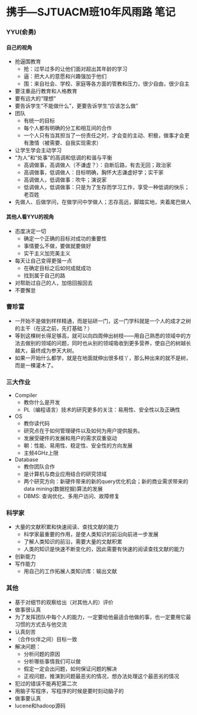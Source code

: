 # 携手—SJTUACM班10年风雨路 笔记

### YYU(俞勇)

#### 自己的视角

- 抢逼围教育
  - 抢：过早过多的让他们面对超出其年龄的学习
  - 逼：把大人的意愿和兴趣强加于他们
  - 围：来自社会、学校、家庭等各方面的管教和压力，很少自由，很少自主
- 要注重品行教育和人格教育
- 要有远大的“理想”
- 要告诉学生“不能做什么”，更要告诉学生“应该怎么做”
- 团队
  - 有统一的目标
  - 每个人都有明确的分工和相互间的合作
  - 一个人只有当其担当了一份责任之时，才会变的主动、积极，做事才会更有激情（被需要、自我实现需求）
- 让学生学会主动学习
- “为人”和“处事”的高调和低调的和谐与平衡
  - 高调做事，高调做人（不谦虚？）：自断后路，有去无回；政治家
  - 高调做事，低调做人：目标明确，胸怀大志谦虚好学；实干家
  - 高调做人，低调做事：吹牛；演说家
  - 低调做人，低调做事：只是为了生存而学习工作，享受一种低调的快乐；老百姓
- 先做人、后做学问，在做学问中学做人；志存高远，脚踏实地，夹着尾巴做人

#### 其他人看YYU的视角

- 态度决定一切
  - 确定一个正确的目标对成功的重要性
  - 事情要么不做，要做就要做好
  - 实干主义加完美主义
- 每天让自己变得更强一点
  - 在确定目标之后如何成就成功
  - 找到属于自己的路
- 对帮助过自己的人，加倍回报回去
- 不要懈怠

### 曹珍富

- 一开始不是做到样样精通，而是钻研一门，这一门学科就是一个人的成才之树的主干（在这之前，先打基础？）
- 等到这棵树长得足够高，就可以向四周伸出树枝——用自己熟悉的领域中的方法去做别的领域的问题，同时也从别的领域吸收到更多营养，使自己的树越长越大，最终成为参天大树。
- 如果一开始什么都学，就是在地面就伸出很多枝丫，那么种出来的就不是树，而是一棵灌木了。

### 三大作业

- Compiler
  - 教你什么是开发
  - PL（编程语言）技术的研究更多的关注：易用性、安全性以及正确性
- OS
  - 教你读代码
  - 研究点在于如何管理硬件以及如何为用户提供服务。
  - 发展受硬件的发展和用户的需求双重驱动
  - 朝：性能、易用性、稳定性、安全性的方向发展
  - 主频4GHz上限
- Database
  - 教你团队合作
  - 是计算机与商业应用结合的研究领域
  - 两个研究方向：新硬件带来的新的query优化机会；新的商业需求带来的data mining(数据挖掘)算法的发展
  - DBMS: 查询优化、多用户访问、故障修复

### 科学家

- 大量的文献积累和快速阅读、查找文献的能力
  - 科学家最重要的作用，是使人类知识的前沿向前进一步发展
  - 了解人类知识的前沿，需要大量的文献积累
  - 人类的知识是快速不断变化的，因此需要有快速的阅读查找文献的能力
- 创新能力
- 写作能力
  - 用自己的工作拓展人类知识库：输出文献



### 其他

- 基于对细节的观察给出（对其他人的）评价
- 做事很认真
- 为了发挥团队中每个人的能力，一定要给他最适合他做的事，也一定要用它最习惯的方式去与他交流
- 认真刻苦
- （合作伙伴之间）目标一致
- 解决问题：
  - 分析问题的原因
  - 分析哪些事情我们可以做
  - 假定一定会出问题，如何保证问题的解决
  - 正视问题，推演到问题最恶劣的情况，想办法处理这个最恶劣的情况
- 犯过的错误不能再犯第二次
- 用脑子写程序，写程序的时候是要时刻动脑子的
- 做事要认真
- lucene和hadoop源码



































